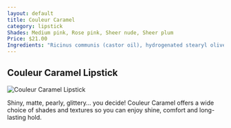 ```yaml
---
layout: default
title: Couleur Caramel
category: lipstick
Shades: Medium pink, Rose pink, Sheer nude, Sheer plum
Price: $21.00
Ingredients: "Ricinus communis (castor oil), hydrogenated stearyl olive esters, candelilla cera, olei/linoleic/linolenic polyglycerides, sucrose acetate isobutyrate, prunus armeniaca (apricot) kernal oil unsaponifiables, butyrospermum parkii (shea) butter*, olea europeaea (olive) fruit oil*, prunus armeniaca (apricot) kernal oil*, simmondsdia chinensis (jojoba) seed oil*, pongamia glabra seed oil, asparagopsis armata extract, vitis vinifera (grape) seed oil*, aspalahtus linearis leaf extract, tocopherol, natural fragrance [+/- may contain: CI 77019, Alumina, CI 77891, CI 77491, CI 77492, CI 77499, CI 75470, Calcium Dosium Borosilicate, lactoflavine]"
---
```


## Couleur Caramel Lipstick

<img src="{{site.baseurl}}/images/cc-lipstick.jpg" alt="Couleur Caramel Lipstick">

Shiny, matte, pearly, glittery… you decide! Couleur Caramel offers a wide choice of shades and textures so you can enjoy shine, comfort and long-lasting hold.